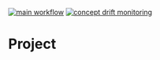 [![main workflow](https://github.com/guardiansofpipelines/Project/actions/workflows/python-app.yml/badge.svg?branch=main)](https://github.com/guardiansofpipelines/Project/actions/workflows/python-app.yml)
[![concept drift monitoring](https://github.com/guardiansofpipelines/Project/actions/workflows/monitoring.yml/badge.svg?branch=main)](https://github.com/guardiansofpipelines/Project/actions/workflows/monitoring.yml)
# Project
